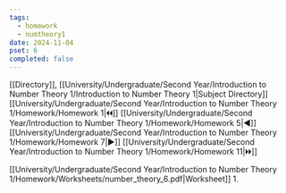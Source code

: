 ```yaml
---
tags:
  - homework
  - numtheory1
date: 2024-11-04
pset: 6
completed: false
---
```

[[Directory]], [[University/Undergraduate/Second Year/Introduction to Number Theory 1/Introduction to Number Theory 1|Subject Directory]]
[[University/Undergraduate/Second Year/Introduction to Number Theory 1/Homework/Homework 1|🞀🞀]] [[University/Undergraduate/Second Year/Introduction to Number Theory 1/Homework/Homework 5|◀]] [[University/Undergraduate/Second Year/Introduction to Number Theory 1/Homework/Homework 7|▶]] [[University/Undergraduate/Second Year/Introduction to Number Theory 1/Homework/Homework 11|🞂🞂]]

[[University/Undergraduate/Second Year/Introduction to Number Theory 1/Homework/Worksheets/number_theory_6.pdf|Worksheet]]
1. 
